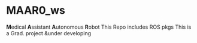 # MAAR0_ws
**M**edical **A**ssistant **A**utonomous **R**obot
This Repo includes ROS pkgs 
This is a Grad. project &under developing
